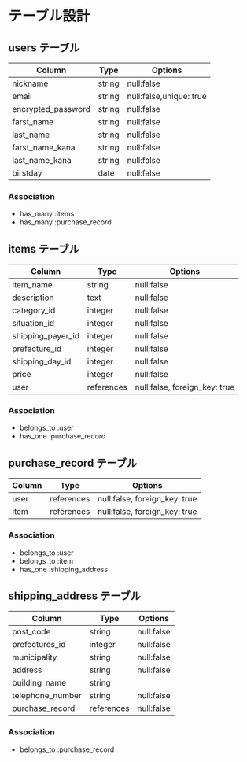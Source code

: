 # テーブル設計

## users テーブル

| Column             | Type   | Options                 | 
| ------------------ | ------ | ----------------------- | 
| nickname           | string | null:false              | 
| email              | string | null:false,unique: true | 
| encrypted_password | string | null:false              | 
| farst_name         | string | null:false              | 
| last_name          | string | null:false              | 
| farst_name_kana    | string | null:false              | 
| last_name_kana     | string | null:false              | 
| birstday           | date   | null:false              | 

### Association

- has_many :items
- has_many :purchase_record

## items テーブル

| Column            | Type       | Options                       | 
| ----------------- | ---------- | ----------------------------- | 
| item_name         | string     | null:false                    | 
| description       | text       | null:false                    | 
| category_id       | integer    | null:false                    | 
| situation_id      | integer    | null:false                    | 
| shipping_payer_id | integer    | null:false                    | 
| prefecture_id     | integer    | null:false                    | 
| shipping_day_id   | integer    | null:false                    | 
| price             | integer    | null:false                    | 
| user              | references | null:false, foreign_key: true | 

### Association

- belongs_to :user
- has_one :purchase_record

##  purchase_record テーブル

| Column | Type       | Options                       | 
| ------ | ---------- | ----------------------------- | 
| user   | references | null:false, foreign_key: true | 
| item   | references | null:false, foreign_key: true | 

### Association

- belongs_to :user
- belongs_to :item
- has_one :shipping_address

##  shipping_address テーブル

| Column           | Type       | Options    | 
| ---------------- | ---------- | ---------- | 
| post_code        | string     | null:false | 
| prefectures_id   | integer    | null:false | 
| municipality     | string     | null:false | 
| address          | string     | null:false | 
| building_name    | string     |            | 
| telephone_number | string     | null:false | 
| purchase_record  | references | null:false | 

### Association
- belongs_to :purchase_record
